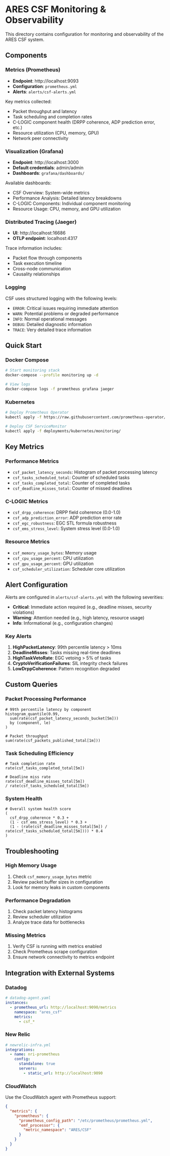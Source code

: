 # ARES CSF Monitoring & Observability

This directory contains configuration for monitoring and observability of the ARES CSF system.

## Components

### Metrics (Prometheus)
- **Endpoint**: http://localhost:9093
- **Configuration**: `prometheus.yml`
- **Alerts**: `alerts/csf-alerts.yml`

Key metrics collected:
- Packet throughput and latency
- Task scheduling and completion rates
- C-LOGIC component health (DRPP coherence, ADP prediction error, etc.)
- Resource utilization (CPU, memory, GPU)
- Network peer connectivity

### Visualization (Grafana)
- **Endpoint**: http://localhost:3000
- **Default credentials**: admin/admin
- **Dashboards**: `grafana/dashboards/`

Available dashboards:
- CSF Overview: System-wide metrics
- Performance Analysis: Detailed latency breakdowns
- C-LOGIC Components: Individual component monitoring
- Resource Usage: CPU, memory, and GPU utilization

### Distributed Tracing (Jaeger)
- **UI**: http://localhost:16686
- **OTLP endpoint**: localhost:4317

Trace information includes:
- Packet flow through components
- Task execution timeline
- Cross-node communication
- Causality relationships

### Logging
CSF uses structured logging with the following levels:
- `ERROR`: Critical issues requiring immediate attention
- `WARN`: Potential problems or degraded performance
- `INFO`: Normal operational messages
- `DEBUG`: Detailed diagnostic information
- `TRACE`: Very detailed trace information

## Quick Start

### Docker Compose
```bash
# Start monitoring stack
docker-compose --profile monitoring up -d

# View logs
docker-compose logs -f prometheus grafana jaeger
```

### Kubernetes
```bash
# Deploy Prometheus Operator
kubectl apply -f https://raw.githubusercontent.com/prometheus-operator/prometheus-operator/main/bundle.yaml

# Deploy CSF ServiceMonitor
kubectl apply -f deployments/kubernetes/monitoring/
```

## Key Metrics

### Performance Metrics
- `csf_packet_latency_seconds`: Histogram of packet processing latency
- `csf_tasks_scheduled_total`: Counter of scheduled tasks
- `csf_tasks_completed_total`: Counter of completed tasks
- `csf_deadline_misses_total`: Counter of missed deadlines

### C-LOGIC Metrics
- `csf_drpp_coherence`: DRPP field coherence (0.0-1.0)
- `csf_adp_prediction_error`: ADP prediction error rate
- `csf_egc_robustness`: EGC STL formula robustness
- `csf_ems_stress_level`: System stress level (0.0-1.0)

### Resource Metrics
- `csf_memory_usage_bytes`: Memory usage
- `csf_cpu_usage_percent`: CPU utilization
- `csf_gpu_usage_percent`: GPU utilization
- `csf_scheduler_utilization`: Scheduler core utilization

## Alert Configuration

Alerts are configured in `alerts/csf-alerts.yml` with the following severities:
- **Critical**: Immediate action required (e.g., deadline misses, security violations)
- **Warning**: Attention needed (e.g., high latency, resource usage)
- **Info**: Informational (e.g., configuration changes)

### Key Alerts
1. **HighPacketLatency**: 99th percentile latency > 10ms
2. **DeadlineMisses**: Tasks missing real-time deadlines
3. **HighTaskVetoRate**: EGC vetoing > 5% of tasks
4. **CryptoVerificationFailures**: SIL integrity check failures
5. **LowDrppCoherence**: Pattern recognition degraded

## Custom Queries

### Packet Processing Performance
```promql
# 99th percentile latency by component
histogram_quantile(0.99, 
  sum(rate(csf_packet_latency_seconds_bucket[5m])) 
  by (component, le)
)

# Packet throughput
sum(rate(csf_packets_published_total[1m]))
```

### Task Scheduling Efficiency
```promql
# Task completion rate
rate(csf_tasks_completed_total[5m])

# Deadline miss rate
rate(csf_deadline_misses_total[5m]) 
/ rate(csf_tasks_scheduled_total[5m])
```

### System Health
```promql
# Overall system health score
(
  csf_drpp_coherence * 0.3 +
  (1 - csf_ems_stress_level) * 0.3 +
  (1 - (rate(csf_deadline_misses_total[5m]) / rate(csf_tasks_scheduled_total[5m]))) * 0.4
)
```

## Troubleshooting

### High Memory Usage
1. Check `csf_memory_usage_bytes` metric
2. Review packet buffer sizes in configuration
3. Look for memory leaks in custom components

### Performance Degradation
1. Check packet latency histograms
2. Review scheduler utilization
3. Analyze trace data for bottlenecks

### Missing Metrics
1. Verify CSF is running with metrics enabled
2. Check Prometheus scrape configuration
3. Ensure network connectivity to metrics endpoint

## Integration with External Systems

### Datadog
```yaml
# datadog-agent.yaml
instances:
  - prometheus_url: http://localhost:9090/metrics
    namespace: "ares_csf"
    metrics:
      - csf_*
```

### New Relic
```yaml
# newrelic-infra.yml
integrations:
  - name: nri-prometheus
    config:
      standalone: true
      servers:
        - static_url: http://localhost:9090
```

### CloudWatch
Use the CloudWatch agent with Prometheus support:
```json
{
  "metrics": {
    "prometheus": {
      "prometheus_config_path": "/etc/prometheus/prometheus.yml",
      "emf_processor": {
        "metric_namespace": "ARES/CSF"
      }
    }
  }
}
```